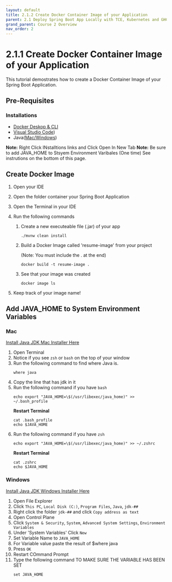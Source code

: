 ```yaml
---
layout: default
title: 2.1.2 Create Docker Container Image of your Application
parent: 2.1 Deploy Spring Boot App Locally with TCE, Kubernetes and GHCR
grand_parent: Course 2 Overview
nav_order: 2
---
```

# 2.1.1 Create Docker Container Image of your Application
This tutorial demostrates how to create a Docker Container Image of your Spring Boot Application.

## Pre-Requisites
### Installations
* [Docker Deskop & CLI](https://docs.docker.com/compose/install/)
* [Visual Studio Code](https://code.visualstudio.com/download))
* Java([Mac](https://www.oracle.com/java/technologies/downloads/#jdk19-mac)[/Windows](https://www.oracle.com/java/technologies/downloads/#jdk19-windows))

**Note:** Right Click INstalltions links and Click Open In New Tab
**Note:** Be sure to add JAVA_HOME to Stsyem Environment Varibales (One time) See instrutions on the bottom of this page.

## Create Docker Image
1. Open your IDE
2. Open the folder container your Spring Boot Application
3. Open the Terminal in your IDE
4. Run the following commands
    1. Create a new executeable file (.jar) of your app 
        ```
        ./mvnw clean install
        ```
    2. Build a Docker Image called 'resume-image' from your project 
    
        (Note: You must include the . at the end)
        ```
        docker build -t resume-image . 
        ```
    3. See that your image was created
        ```
        docker image ls
        ```

5. Keep track of your image name!


## Add JAVA_HOME to System Environment Variables
### Mac

<a href = "https://www.oracle.com/java/technologies/downloads/#jdk19-mac" target = "_blank">Install Java JDK Mac Installer Here</a>

1. Open Terminal
2. Notice if you see `zsh` or `bash` on the top of your window
3. Run the following command to find where Java is.
    ```
    where java
    ```
4. Copy the line that has jdk in it
3. Run the following command if you have `bash`
    ```
    echo export "JAVA_HOME=\$(/usr/libexec/java_home)" >> ~/.bash_profile
    ```
    **Restart Terminal**
    ```
    cat .bash_profile
    echo $JAVA_HOME
    ```
3. Run the following command if you have `zsh`
    ```
    echo export "JAVA_HOME=\$(/usr/libexec/java_home)" >> ~/.zshrc
    ```
    **Restart Terminal**
    ```
    cat .zshrc
    echo $JAVA_HOME
    ```

### Windows

<a href = "https://www.oracle.com/java/technologies/downloads/#jdk19-windows" target = "_blank">Install Java JDK Windows Installer Here</a>

1. Open File Explorer
2. Click `This PC`, `Local Disk (C:)`, `Program Files`, `Java`, `jdk-##`
2. Right click the folder `jdk-##` and click `Copy address as text`
3. Open Control Plane
4. Click `System & Security`, `System`, `Advanced System Settings`, `Environment Variables`
5. Under 'System Variables' Click `New`
6. Set Variable Name to `JAVA_HOME` 
7. For Variable value paste the result of $where java
8. Press `OK`
9. Restart COmmand Prompt
10. Type the following command TO MAKE SURE THE VARIABLE HAS BEEN SET
    ```
    set JAVA_HOME
    ```